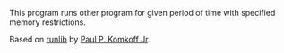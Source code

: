 This program runs other program for given period of time with specified memory restrictions.

Based on <a href='http://gitorious.org/contester/runlib-win32'>runlib</a> by <a href='http://gitorious.org/users/stingray'>Paul P. Komkoff Jr</a>.